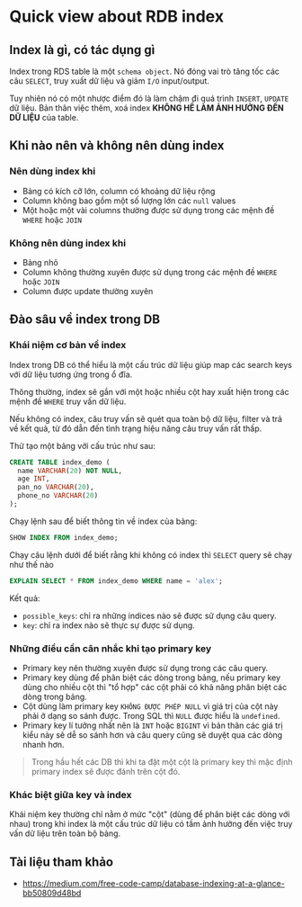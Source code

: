 # Quick view about RDB index

## Index là gì, có tác dụng gì

Index trong RDS table là một `schema object`. Nó đóng vai trò tăng tốc các câu `SELECT`, truy xuất dữ liệu và giảm `I/O` input/output.

Tuy nhiên nó có một nhược điểm đó là làm chậm đi quá trình `INSERT`, `UPDATE` dữ liệu. Bản thân việc thêm, xoá index **KHÔNG HỀ LÀM ẢNH HƯỞNG ĐẾN DỮ LIỆU** của table.

## Khi nào nên và không nên dùng index

### Nên dùng index khi

- Bảng có kích cỡ lớn, column có khoảng dữ liệu rộng
- Column không bao gồm một số lượng lớn các `null` values
- Một hoặc một vài columns thường được sử dụng trong các mệnh đề `WHERE` hoặc `JOIN`

### Không nên dùng index khi

- Bảng nhỏ
- Column không thường xuyên được sử dụng trong các mệnh đề `WHERE` hoặc `JOIN`
- Column được update thường xuyên

## Đào sâu về index trong DB

### Khái niệm cơ bản về index

Index trong DB có thể hiểu là một cấu trúc dữ liệu giúp map các search keys với dữ liệu tương ứng trong ổ đĩa.

Thông thường, index sẽ gắn với một hoặc nhiều cột hay xuất hiện trong các mệnh đề `WHERE` truy vấn dữ liệu.

Nếu không có index, câu truy vấn sẽ quét qua toàn bộ dữ liệu, filter và trả về kết quả, từ đó dẫn đến tình trạng hiệu năng câu truy vấn rất thấp.

Thử tạo một bảng với cấu trúc như sau:

```sql
CREATE TABLE index_demo ( 
  name VARCHAR(20) NOT NULL, 
  age INT, 
  pan_no VARCHAR(20), 
  phone_no VARCHAR(20) 
);
```

Chạy lệnh sau để biết thông tin về index của bảng:

```sql
SHOW INDEX FROM index_demo;
```

Chạy câu lệnh dưới để biết rằng khi không có index thì `SELECT` query sẽ chạy như thế nào

```sql
EXPLAIN SELECT * FROM index_demo WHERE name = 'alex';
```

Kết quả:

- `possible_keys`: chỉ ra những indices nào sẽ được sử dụng câu query.
- `key`: chỉ ra index nào sẽ thực sự được sử dụng.

### Những điều cần cân nhắc khi tạo primary key

- Primary key nên thường xuyên được sử dụng trong các câu query.
- Primary key dùng để phân biệt các dòng trong bảng, nếu primary key dùng cho nhiều cột thì "tổ hợp" các cột phải có khả năng phân biệt các dòng trong bảng.
- Cột dùng làm primary key `KHÔNG ĐƯỢC PHÉP NULL` vì giá trị của cột này phải ở dạng so sánh được. Trong SQL thì `NULL` được hiểu là `undefined`.
- Primary key lí tưởng nhất nên là `INT` hoặc `BIGINT` vì bản thân các giá trị kiểu này sẽ dễ so sánh hơn và câu query cũng sẽ duyệt qua các dòng nhanh hơn.

> Trong hầu hết các DB thì khi ta đặt một cột là primary key thì mặc định primary index sẽ được đánh trên cột đó.

### Khác biệt giữa key và index

Khái niệm key thường chỉ nằm ở mức "cột" (dùng để phân biệt các dòng với nhau) trong khi index là một cấu trúc dữ liệu có tầm ảnh hưởng đến việc truy vấn dữ liệu trên toàn bộ bảng.

## Tài liệu tham khảo

- https://medium.com/free-code-camp/database-indexing-at-a-glance-bb50809d48bd
